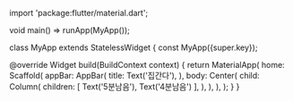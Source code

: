 import 'package:flutter/material.dart';

void main() => runApp(MyApp());

class MyApp extends StatelessWidget {
  const MyApp({super.key});

  @override
  Widget build(BuildContext context) {
    return MaterialApp(
      home: Scaffold(
        appBar: AppBar(
          title: Text('집간다'),
        ),
        body: Center(
          child: Column(
            children: <Widget>[
              Text('5분남음'),
              Text('4분남음')
            ],
          ),
        ),
      ),
    );
  }
}
